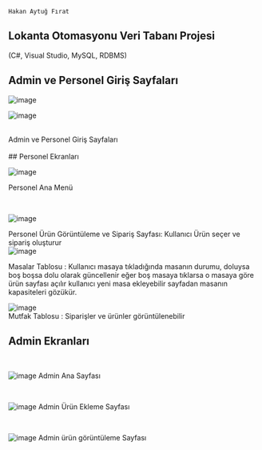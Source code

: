 `Hakan Aytuğ Fırat`
<br>
## Lokanta Otomasyonu Veri Tabanı Projesi

(C#, Visual Studio, MySQL, RDBMS) <br>
## Admin ve Personel Giriş Sayfaları

![image](https://github.com/hakan8755/LOKANTA/assets/108374151/9e236b05-fead-4c02-9deb-1f5b933fde33)

![image](https://github.com/hakan8755/LOKANTA/assets/108374151/baf48cad-17f0-419b-9de4-16aa15861f20)

 <br>
Admin ve Personel Giriş Sayfaları
<br> <br>
## Personel Ekranları

![image](https://github.com/hakan8755/LOKANTA/assets/108374151/7b213583-65ee-4340-85b7-761a552b7c02)

 
 Personel Ana Menü
 
   </br>
   
![image](https://github.com/hakan8755/LOKANTA/assets/108374151/20272839-4d61-4597-954d-de776f3df84e)


 Personel Ürün Görüntüleme ve Sipariş Sayfası: Kullanıcı Ürün seçer ve sipariş oluşturur
 </br>
![image](https://github.com/hakan8755/LOKANTA/assets/108374151/c6ad1e6b-ff59-4de6-99ba-7ea885c75639)

 Masalar Tablosu : Kullanıcı masaya tıkladığında masanın durumu, doluysa boş boşsa dolu olarak güncellenir eğer boş masaya tıklarsa o masaya göre ürün sayfası açılır kullanıcı yeni masa ekleyebilir sayfadan masanın kapasiteleri gözükür.
 <br>
 
![image](https://github.com/hakan8755/LOKANTA/assets/108374151/0983887c-0ad8-4849-b53e-3e7c40a46e6a)
  </br>
Mutfak Tablosu : Siparişler ve ürünler görüntülenebilir
 <br>
  ## Admin Ekranları
 <br>

 ![image](https://github.com/hakan8755/LOKANTA/assets/108374151/09c0943e-0749-4da1-bd85-4d4ffbdc3cbc)
Admin Ana Sayfası

  </br>
  
  ![image](https://github.com/hakan8755/LOKANTA/assets/108374151/b4ebf691-876f-40bf-a203-d92d578e3c90)
  Admin Ürün Ekleme Sayfası 
  
   </br>

  ![image](https://github.com/hakan8755/LOKANTA/assets/108374151/ee1ec000-b9d3-4230-a303-8a6afef8bb7e)
Admin ürün görüntüleme Sayfası


